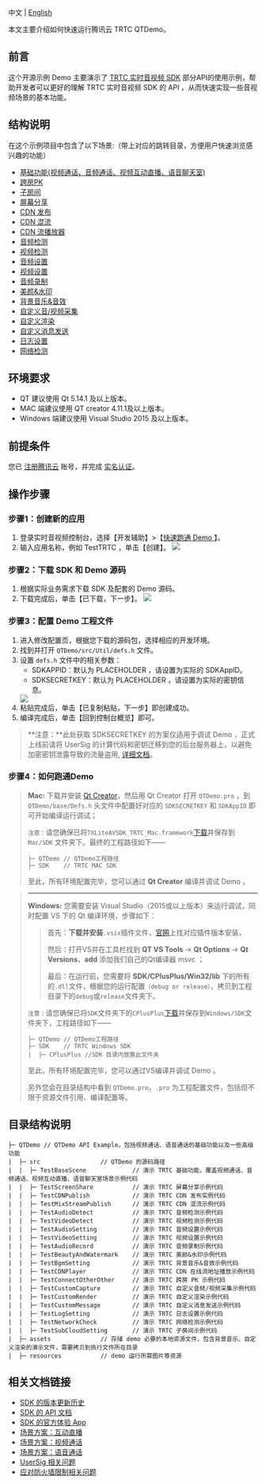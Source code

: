 中文 | [English](README.en.md)

本文主要介绍如何快速运行腾讯云 TRTC QTDemo。

## 前言
这个开源示例 Demo 主要演示了 [TRTC 实时音视频 SDK](https://cloud.tencent.com/document/product/647/32689) 部分API的使用示例，帮助开发者可以更好的理解 TRTC 实时音视频 SDK 的 API ，从而快速实现一些音视频场景的基本功能。 

## 结构说明
在这个示例项目中包含了以下场景:（带上对应的跳转目录，方便用户快速浏览感兴趣的功能）

  - [基础功能(视频通话、音频通话、视频互动直播、语音聊天室)](./src/TestBaseScene)
  - [跨房PK](./src/ConnectOtherRoom)
  - [子房间](./src/TestSubCloudSetting)
  - [屏幕分享](./src/TestScreenShare)
  - [CDN 发布](./src/TestCDNPublish)
  - [CDN 混流](./src/TestMixStreamPublish)
  - [CDN 流播放器](./src/TestCDNPlayer)
  - [音频检测](./src/TestAudioDetect)
  - [视频检测](./src/TestVideoDetect)
  - [音频设置](./src/TestAudioSetting)
  - [视频设置](./src/TestVideoSetting)
  - [音频录制](./src/TestAudioRecord)
  - [美颜&水印](./src/TestBeautyAndWatermark)
  - [背景音乐&音效](./src/TestBgmSetting)
  - [自定义音/视频采集](./src/TestCustomCapture)
  - [自定义渲染](./src/TestCustomRender)
  - [自定义消息发送](./src/TestCustomMessage)
  - [日志设置](./src/TestLogSetting)
  - [网络检测](./src/TestNetworkCheck)


## 环境要求
- QT 建议使用 Qt 5.14.1 及以上版本。
- MAC 端建议使用 QT creator 4.11.1及以上版本。
- Windows 端建议使用 Visual Studio 2015 及以上版本。

## 前提条件
您已 [注册腾讯云](https://cloud.tencent.com/document/product/378/17985) 账号，并完成 [实名认证](https://cloud.tencent.com/document/product/378/3629)。

## 操作步骤
[](id:step1)

### 步骤1：创建新的应用

1. 登录实时音视频控制台，选择【开发辅助】>【[快速跑通 Demo ](https://console.cloud.tencent.com/trtc/quickstart)】。
2. 输入应用名称，例如 TestTRTC ，单击【创建】。
![](https://main.qcloudimg.com/raw/9b2db43594f4744b42ef74c94494ea8e.png)

[](id:step2)
### 步骤2：下载 SDK 和 Demo 源码

1. 根据实际业务需求下载 SDK 及配套的 Demo 源码。
2. 下载完成后，单击【已下载，下一步】。
![](https://main.qcloudimg.com/raw/3b115019ddfd0866108ed1add30810d8.png)

[](id:step3)

### 步骤3：配置 Demo 工程文件
1. 进入修改配置页，根据您下载的源码包，选择相应的开发环境。
2. 找到并打开 `QTDemo/src/Util/defs.h` 文件。
3. 设置 `defs.h` 文件中的相关参数：
	<ul>
	<li/>SDKAPPID：默认为 PLACEHOLDER ，请设置为实际的 SDKAppID。
	<li/>SDKSECRETKEY：默认为 PLACEHOLDER ，请设置为实际的密钥信息。</ul>
    <img src="https://main.qcloudimg.com/raw/8f64723d3e202a5345517a18f9e8c5d8.png"> 
4. 粘贴完成后，单击【已复制粘贴，下一步】即创建成功。
5. 编译完成后，单击【回到控制台概览】即可。

>**注意：**此处获取 SDKSECRETKEY 的方案仅适用于调试 Demo ，正式上线前请将 UserSig 的计算代码和密钥迁移到您的后台服务器上，以避免加密密钥泄露导致的流量盗用, [详细文档](https://cloud.tencent.com/document/product/647/17275#Server)。

[](id:step4)
### 步骤4：如何跑通Demo
> 
>**Mac:** 下载并安装 [Qt Creator](https://www.qt.io/download-qt-installer?hsCtaTracking=99d9dd4f-5681-48d2-b096-470725510d34%7C074ddad0-fdef-4e53-8aa8-5e8a876d6ab4)，然后用 Qt Creator 打开 `QTDemo.pro` ，到 `QTDemo/base/Defs.h` 头文件中配置好对应的 `SDKSECRETKEY` 和 `SDKAppID` 即可开始编译运行调试；
>
> `注意：`请您确保已将`TXLiteAVSDK_TRTC_Mac.framework`[下载](https://liteav.sdk.qcloud.com/download/latest/TXLiteAVSDK_TRTC_Mac_latest.tar.bz2)并保存到 `Mac/SDK` 文件夹下。最终的工程路径如下——
>```
>├─ QTDemo // QTDemo工程路径
>├─ SDK    // TRTC MAC SDK
>```
>  至此，所有环境配置完毕，您可以通过 **Qt Creator** 编译并调试 Demo 。

>---------
>  **Windows:** 您需要安装 Visual Studio（2015或以上版本）来运行调试，同时配置 VS 下的 Qt 编译环境，步骤如下：
>>首先：**下载并安装**`.vsix`插件文件，[官网](https://download.qt.io/official_releases/vsaddin/)上找对应插件版本安装，
>>
>>然后：打开VS并在工具栏找到 **QT VS Tools** -> **Qt Options** -> **Qt Versions**，**add** 添加我们自己的Qt编译器 msvc ；
>>
>>最后：在运行前，您需要将 **SDK/CPlusPlus/Win32/lib** 下的所有的`.dll`文件，根据您的运行配置`（debug or release）`，拷贝到工程目录下的`debug`或`release`文件夹下。
>
> `注意：`请您确保已将`SDK`文件夹下的`CPlusPlus`[下载](https://liteav.sdk.qcloud.com/download/latest/TXLiteAVSDK_TRTC_Win_latest.zip)并保存到`Windows/SDK`文件夹下，工程路径如下——
>```
>├─ QTDemo // QTDemo工程路径
>├─ SDK    // TRTC Windows SDK
>|  ├─ CPlusPlus //SDK 目录内放置此文件夹
>```
>
>
> 至此，所有环境配置完毕，您可以通过VS编译并调试 Demo 。
> 
> 另外您会在目录结构中看到 `QTDemo.pro`，`.pro` 为工程配置文件，包括但不限于资源文件引用、编译配置等。


## 目录结构说明
```
├─ QTDemo // QTDemo API Example，包括视频通话、语音通话的基础功能以及一些高级功能
|  ├─ src                 // QTDemo 的源码路径
|  |  ├─ TestBaseScene             // 演示 TRTC 基础功能，覆盖视频通话、音频通话、视频互动直播、语音聊天室场景示例代码
|  |  ├─ TestScreenShare           // 演示 TRTC 屏幕分享示例代码
|  |  ├─ TestCDNPublish            // 演示 TRTC CDN 发布实例代码
|  |  ├─ TestMixStreamPublish      // 演示 TRTC CDN 混流示例代码
|  |  ├─ TestAudioDetect           // 演示 TRTC 音频检测示例代码
|  |  ├─ TestVideoDetect           // 演示 TRTC 视频检测示例代码
|  |  ├─ TestAudioSetting          // 演示 TRTC 音频设置示例代码
|  |  ├─ TestVideoSetting          // 演示 TRTC 视频设置示例代码
|  |  ├─ TestAudioRecord           // 演示 TRTC 音频录制示例代码
|  |  ├─ TestBeautyAndWatermark    // 演示 TRTC 美颜&水印示例代码
|  |  ├─ TestBgmSetting            // 演示 TRTC 背景音乐&音效示例代码
|  |  ├─ TestCDNPlayer             // 演示 TRTC CDN 在线流地址播放示例代码
|  |  ├─ TestConnectOtherOther     // 演示 TRTC 跨房 PK 示例代码
|  |  ├─ TestCustomCapture         // 演示 TRTC 自定义音频/视频采集示例代码
|  |  ├─ TestCustomRender          // 演示 TRTC 自定义渲染示例代码
|  |  ├─ TestCustomMessage         // 演示 TRTC 自定义消息发送示例代码
|  |  ├─ TestLogSetting            // 演示 TRTC 日志设置示例代码
|  |  ├─ TestNetworkCheck          // 演示 TRTC 网络检测示例代码
|  |  ├─ TestSubCloudSetting       // 演示 TRTC 子房间示例代码
|  ├─ assets              // 存储 demo 必要的本地资源文件，包含背景音乐、自定义渲染的演示文件，需要拷贝到执行文件所在目录
|  ├─ resources           // demo 运行所需图片等资源
```
## 相关文档链接

- [SDK 的版本更新历史](https://github.com/tencentyun/TRTCSDK/releases)
- [SDK 的 API 文档](http://doc.qcloudtrtc.com/md_introduction_trtc_Windows_cpp_%E6%A6%82%E8%A7%88.html)
- [SDK 的官方体验 App](https://cloud.tencent.com/document/product/647/17021)
- [场景方案：互动直播](https://cloud.tencent.com/document/product/647/43181)
- [场景方案：视频通话](https://cloud.tencent.com/document/product/647/42044)
- [场景方案：语音通话](https://cloud.tencent.com/document/product/647/42046)
- [UserSig 相关问题](https://cloud.tencent.com/document/product/647/17275)
- [应对防火墙限制相关问题](https://cloud.tencent.com/document/product/647/34399)


